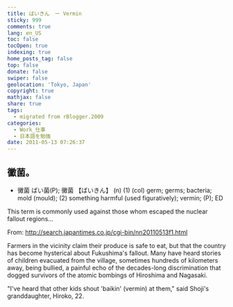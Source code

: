 ```yaml
---
title: ばいきん　ー Vermin
sticky: 999
comments: true
lang: en_US
toc: false
tocOpen: true
indexing: true
home_posts_tag: false
top: false
donate: false
swiper: false
geolocation: 'Tokyo, Japan'
copyright: true
mathjax: false
share: true
tags:
  - migrated from rBlogger.2009
categories:
  - Work_仕事
  - 日本語を勉強
date: 2011-05-13 07:26:37
---
```


 ## 黴菌。

 - 黴菌 ばい菌(P); 黴菌 【ばいきん】 	(n) (1) (col) germ; germs; bacteria; mold
 (mould); (2) something harmful (used figuratively); vermin; (P); ED 
 
 This term is commonly used against those whom escaped the nuclear fallout regions... 

 From: http://search.japantimes.co.jp/cgi-bin/nn20110513f1.html
 
 Farmers in the vicinity claim their produce is safe to eat, but that the country has become hysterical about Fukushima's fallout. Many have heard stories of children evacuated from the village, sometimes hundreds of kilometers away, being bullied, a painful echo of the decades-long discrimination that dogged survivors of the atomic bombings of Hiroshima and Nagasaki.


 "I've heard that other kids shout 'baikin' (vermin) at them," said Shoji's granddaughter, Hiroko, 22.